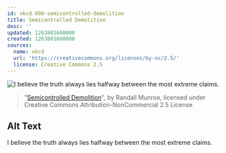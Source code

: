 ```yaml
---
id: xkcd.690-semicontrolled-demolition
title: Semicontrolled Demolition
desc: ''
updated: 1263801600000
created: 1263801600000
sources:
  name: xkcd
  url: 'https://creativecommons.org/licenses/by-nc/2.5/'
  license: Creative Commons 2.5
---
```

![I believe the truth always lies halfway between the most extreme claims.](https://imgs.xkcd.com/comics/semicontrolled_demolition.png)
> "[Semicontrolled Demolition](https://xkcd.com/690/)", by Randall Munroe, licensed under Creative Commons Attribution-NonCommercial 2.5 License

## Alt Text
I believe the truth always lies halfway between the most extreme claims.
